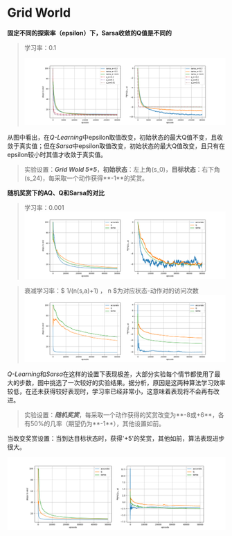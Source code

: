 # Grid World

**固定不同的探索率（epsilon）下，Sarsa收敛的Q值是不同的**

> 学习率：0.1
>
> ![gridword_q_sarsa](epsilons_differ.png)

从图中看出，在*Q-Learning*中epsilon取值改变，初始状态的最大Q值不变，且收敛于真实值；但在*Sarsa*中epsilon取值改变，初始状态的最大Q值改变，且只有在epsilon较小时其值才收敛于真实值。
> 实验设置：***Grid Wold 5\*5***，**初始状态**：左上角(s_0)，**目标状态**：右下角(s_24)，每采取一个动作获得**-1**的奖赏。

**随机奖赏下的AQ、Q和Sarsa的对比**
> 学习率：0.001
![rand_reward](random_reward.png)

> 衰减学习率：$ 1/(n(s,a)+1) $，$ n $为对应状态-动作对的访问次数
> ![random_reward_decay_alpha](random_reward_decay_alpha.png)

*Q-Learning*和*Sarsa*在这样的设置下表现极差，大部分实验每个情节都使用了最大的步数，图中挑选了一次较好的实验结果。据分析，原因是这两种算法学习效率较低，在还未获得较好表现时，学习率已经非常小，这意味着表现将不会再有改进。

> 实验设置：***随机奖赏***，每采取一个动作获得的奖赏改变为**-8或+6**，各有50%的几率（期望仍为**-1**），其他设置如前。

当改变奖赏设置：当到达目标状态时，获得'+5'的奖赏，其他如前，算法表现进步很大。

![random_reward_decay_alpha_goal_reward](random_reward_decay_alpha_goal_reward.png)


